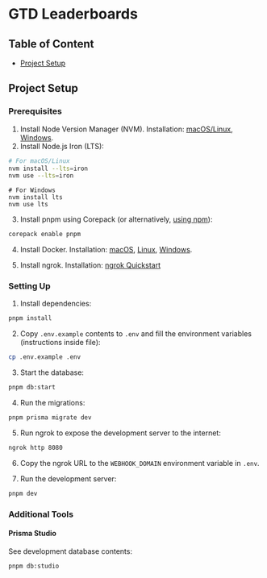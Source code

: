 # GTD Leaderboards

## Table of Content

- [Project Setup](#project-setup)

## Project Setup

### Prerequisites

1. Install Node Version Manager (NVM). Installation: [macOS/Linux](https://github.com/nvm-sh/nvm?tab=readme-ov-file#installing-and-updating), [Windows](https://github.com/coreybutler/nvm-windows?tab=readme-ov-file#overview).
2. Install Node.js Iron (LTS):

```bash
# For macOS/Linux
nvm install --lts=iron
nvm use --lts=iron
```

```pwsh
# For Windows
nvm install lts
nvm use lts
```

3. Install pnpm using Corepack (or alternatively, [using npm](https://pnpm.io/installation#using-npm)):

```bash
corepack enable pnpm
```

4. Install Docker. Installation: [macOS](https://docs.docker.com/desktop/install/mac-install/), [Linux](https://docs.docker.com/desktop/install/linux-install/), [Windows](https://docs.docker.com/desktop/install/windows-install/).

5. Install ngrok. Installation: [ngrok Quickstart](https://ngrok.com/docs/getting-started/)

### Setting Up

1. Install dependencies:

```bash
pnpm install
```

2. Copy `.env.example` contents to `.env` and fill the environment variables (instructions inside file):

```bash
cp .env.example .env
```

3. Start the database:

```bash
pnpm db:start
```

4. Run the migrations:

```bash
pnpm prisma migrate dev
```

5. Run ngrok to expose the development server to the internet:

```bash
ngrok http 8080
```

6. Copy the ngrok URL to the `WEBHOOK_DOMAIN` environment variable in `.env`.

5. Run the development server:

```bash
pnpm dev
```

### Additional Tools

#### Prisma Studio

See development database contents:

```bash
pnpm db:studio
```
